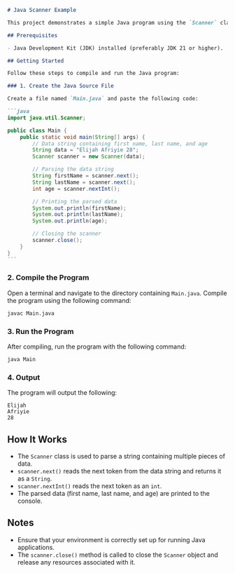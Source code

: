 ````markdown
# Java Scanner Example

This project demonstrates a simple Java program using the `Scanner` class to parse a string containing multiple pieces of data (first name, last name, and age) and print each piece individually.

## Prerequisites

- Java Development Kit (JDK) installed (preferably JDK 21 or higher).

## Getting Started

Follow these steps to compile and run the Java program:

### 1. Create the Java Source File

Create a file named `Main.java` and paste the following code:

```java
import java.util.Scanner;

public class Main {
    public static void main(String[] args) {
        // Data string containing first name, last name, and age
        String data = "Elijah Afriyie 28";
        Scanner scanner = new Scanner(data);

        // Parsing the data string
        String firstName = scanner.next();
        String lastName = scanner.next();
        int age = scanner.nextInt();

        // Printing the parsed data
        System.out.println(firstName);
        System.out.println(lastName);
        System.out.println(age);

        // Closing the scanner
        scanner.close();
    }
}
```
````

### 2. Compile the Program

Open a terminal and navigate to the directory containing `Main.java`. Compile the program using the following command:

```sh
javac Main.java
```

### 3. Run the Program

After compiling, run the program with the following command:

```sh
java Main
```

### 4. Output

The program will output the following:

```
Elijah
Afriyie
28
```

## How It Works

- The `Scanner` class is used to parse a string containing multiple pieces of data.
- `scanner.next()` reads the next token from the data string and returns it as a `String`.
- `scanner.nextInt()` reads the next token as an `int`.
- The parsed data (first name, last name, and age) are printed to the console.

## Notes

- Ensure that your environment is correctly set up for running Java applications.
- The `scanner.close()` method is called to close the `Scanner` object and release any resources associated with it.
